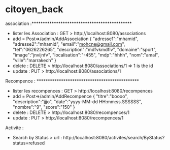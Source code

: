 # citoyen_back

association :*********************************************
- lister les Association : GET > http://localhost:8080/associations
- add = Post=>/admin/AddAssociation
{
	"adresse1":"mhamid",
	"adresse2":"mhamid",
	"email":"mohcne@gmail.com",
	"tel":"0626226265",
	"description":"mdfvkmdflv",
	"domaine":"sport",
	"image":"jnvijnfv",
	"localisation":"-455",
	"mdp":"hhhh",
	"nom":"amal",
	"ville":"marrakech"
}
- delete : DELETE > http://localhost:8080/associations/1 => 1 is the id
- update : PUT > http://localhost:8080/associations/1 

Recompence : **********************************************
- lister les recompences : GET > http://localhost:8080/recompences
- add = Post=>/admin/AddRecompence
{
	"titre":"boooo",
	"description":"jjjo",
	"date":"yyyy-MM-dd HH:mm:ss.SSSSSS",
	"nombre":"9",
	"score":"150"
}
- delete : DELETE > http://localhost:8080/recompences/1
- update : PUT > http://localhost:8080/recompences/1

Activite :
- Search by Status > url : http://localhost:8080/activites/search/ByStatus?status=refused